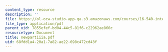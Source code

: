 ```yaml
---
content_type: resource
description: ''
file: https://ol-ocw-studio-app-qa.s3.amazonaws.com/courses/16-540-internal-flows-in-turbomachines-spring-2006/68fdd1a420a17a82ae22698c472cd43f_newpartiiia.pdf
file_type: application/pdf
parent_uid: 7855efef-bd04-44c5-81f6-c22962ae860c
resourcetype: Document
title: newpartiiia.pdf
uid: 68fdd1a4-20a1-7a82-ae22-698c472cd43f
---
```

